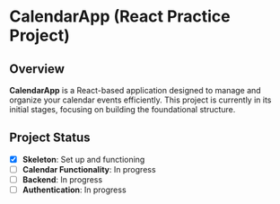 # CalendarApp (React Practice Project)

## Overview
**CalendarApp** is a React-based application designed to manage and organize your calendar events efficiently. This project is currently in its initial stages, focusing on building the foundational structure.

## Project Status
- [x] **Skeleton**: Set up and functioning
- [ ] **Calendar Functionality**: In progress
- [ ] **Backend**: In progress
- [ ] **Authentication**: In progress